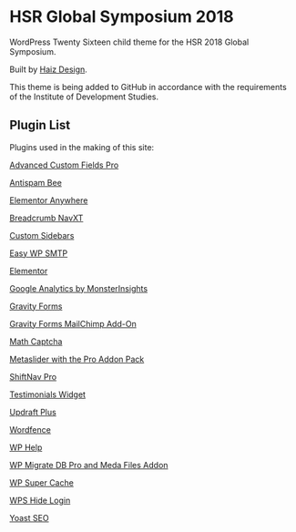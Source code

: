 # HSR Global Symposium 2018
WordPress Twenty Sixteen child theme for the HSR 2018 Global Symposium.

Built by [Haiz Design](https://haizdesign.com).

This theme is being added to GitHub in accordance with the requirements of the Institute of Development Studies.

## Plugin List
Plugins used in the making of this site:

[Advanced Custom Fields Pro](https://www.advancedcustomfields.com/)

[Antispam Bee](https://wordpress.org/plugins/antispam-bee/)

[Elementor Anywhere](https://wordpress.org/plugins/anywhere-elementor/)

[Breadcrumb NavXT](https://wordpress.org/plugins/breadcrumb-navxt/)

[Custom Sidebars](https://wordpress.org/plugins/custom-sidebars/)

[Easy WP SMTP](https://wordpress.org/plugins/easy-wp-smtp/)

[Elementor](https://wordpress.org/plugins/elementor/)

[Google Analytics by MonsterInsights](https://wordpress.org/plugins/google-analytics-for-wordpress/)

[Gravity Forms](http://www.gravityforms.com/)

[Gravity Forms MailChimp Add-On](http://www.gravityforms.com/)

[Math Captcha](https://wordpress.org/plugins/wp-math-captcha/)

[Metaslider with the Pro Addon Pack](https://www.metaslider.com/)

[ShiftNav Pro](http://shiftnav.io/)

[Testimonials Widget](http://wordpress.org/plugins/testimonials-widget/)

[Updraft Plus](https://wordpress.org/plugins/updraftplus/)

[Wordfence](https://wordpress.org/plugins/wordfence/)

[WP Help](https://wordpress.org/plugins/wp-help/)

[WP Migrate DB Pro and Meda Files Addon](http://deliciousbrains.com/wp-migrate-db-pro/)

[WP Super Cache](https://wordpress.org/plugins/wp-super-cache/)

[WPS Hide Login](https://wordpress.org/plugins/wps-hide-login/)

[Yoast SEO](https://wordpress.org/plugins/wordpress-seo/)
